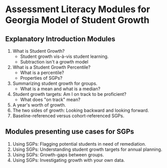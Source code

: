 # Assessment Literacy Modules for Georgia Model of Student Growth

## Explanatory Introduction Modules

1. What is Student Growth?
    * Student growth vis-à-vis student learning.
    * Subtraction isn't a growth model
2. What is a Student Growth Percentile?
    * What is a percentile?
    * Properties of SGPs?
3. Summarizing student growth for groups.
    * What is a mean and what is a median?
4. Student growth targets: Am I on track to be proficient?
    * What does "on track" mean?
5. A year's worth of growth.
6. The two sides of growth: Looking backward and looking forward.
7. Baseline-referenced versus cohort-referenced SGPs.

## Modules presenting use cases for SGPs

1. Using SGPs: Flagging potential students in need of remediation.
2. Using SGPs: Understanding student growth targets for annual planning.
3. Using SGPs: Growth-gaps between groups.
4. Using SGPs: Investigating growth with your own data.
